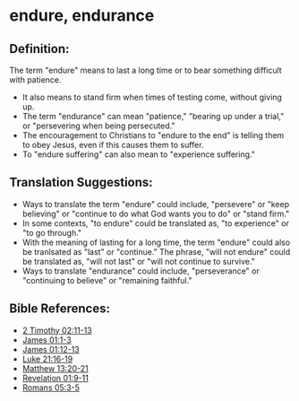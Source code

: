 # endure, endurance #

## Definition: ##

The term "endure" means to last a long time or to bear something difficult with patience.

* It also means to stand firm when times of testing come, without giving up.
* The term "endurance" can mean "patience," "bearing up under a trial," or "persevering when being persecuted."
* The encouragement to Christians to "endure to the end" is telling them to obey Jesus, even if this causes them to suffer.
* To "endure suffering" can also mean to "experience suffering."

## Translation Suggestions: ##

* Ways to translate the term "endure" could include, "persevere" or "keep believing" or "continue to do what God wants you to do" or "stand firm."
* In some contexts, "to endure" could be translated as, "to experience" or "to go through."
* With the meaning of lasting for a long time, the term "endure" could also be tranlsated as "last" or "continue." The phrase, "will not endure" could be translated as, "will not last" or "will not continue to survive."
* Ways to translate "endurance" could include, "perseverance" or "continuing to believe" or "remaining faithful."



## Bible References: ##

* [2 Timothy 02:11-13](en/tn/2ti/help/02/11)
* [James 01:1-3](en/tn/jas/help/01/01)
* [James 01:12-13](en/tn/jas/help/01/12)
* [Luke 21:16-19](en/tn/luk/help/21/16)
* [Matthew 13:20-21](en/tn/mat/help/13/20)
* [Revelation 01:9-11](en/tn/rev/help/01/09)
* [Romans 05:3-5](en/tn/rom/help/05/03)